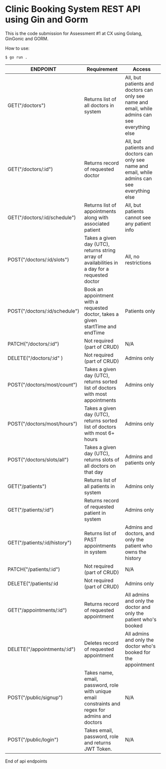 # Clinic Booking System REST API using Gin and Gorm

This is the code submission for Assessment #1 at CX using Golang, GinGonic and GORM.

How to use:

```
$ go run .
```

| ENDPOINT                                     | Requirement                 | Access     |
| -------------                                | -------------               | -------- |
| GET("/doctors")                              | Returns list of all doctors in system         | All, but patients and doctors can only see name and email, while admins can see everything else  |
| GET("/doctors/:id")                          | Returns record of requested doctor         | All, but patients and doctors can only see name and email, while admins can see everything else  
| GET("/doctors/:id/schedule")                 | Returns list of appointments along with associated patient         | All, but patients cannot see any patient info  
| POST("/doctors/:id/slots")                   | Takes a given day (UTC), returns string array of availabilities in a day for a requested doctor        | All, no restrictions  
| POST("/doctors/:id/schedule")             | Book an appointment with a requested doctor, takes a given startTime and endTime     | Patients only  
| PATCH("/doctors/:id")                    | Not required (part of CRUD)        | N/A  
| DELETE("/doctors/:id" )                 | Not required (part of CRUD)         | Admins only  
| POST("/doctors/most/count")                    | Takes a given day (UTC), returns sorted list of doctors with most appointments         | Admins only  
| POST("/doctors/most/hours")                     | Takes a given day (UTC), returns sorted list of doctors with most 6+ hours          | Admins only  
| POST("/doctors/slots/all")                     | Takes a given day (UTC), returns slots of all doctors on that day      | Admins and patients only  
| GET("/patients")             | Returns list of all patients in system         | Admins only  
| GET("/patients/:id")             | Returns record of requested patient in system         | Admins only  
| GET("/patients/:id/history")             | Returns list of PAST appointments in system         | Admins and doctors, and only the patient who owns the history  
| PATCH("/patients/:id")             | Not required (part of CRUD)        | N/A  
| DELETE("/patients/:id             | Not required (part of CRUD)         | Admins only  
| GET("/appointments/:id")             | Returns record of requested appointment         | All admins and only the doctor and only the patient who's booked   
| DELETE("/appointments/:id")             | Deletes record of requested appointment         | All admins and only the doctor who's booked for the appointment  
| POST("/public/signup")             | Takes name, email, password, role with unique email constraints and regex for admins and doctors       | N/A  
| POST("/public/login")             | Takes email, password, role and returns JWT Token.       | N/A  


End of api endpoints

